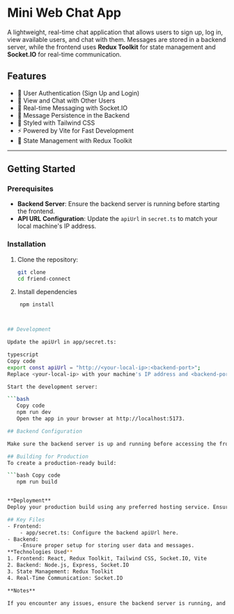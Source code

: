 # Mini Web Chat App

A lightweight, real-time chat application that allows users to sign up, log in, view available users, and chat with them. Messages are stored in a backend server, while the frontend uses **Redux Toolkit** for state management and **Socket.IO** for real-time communication.

## Features

- 🔐 User Authentication (Sign Up and Login)
- 👥 View and Chat with Other Users
- 💬 Real-time Messaging with Socket.IO
- 📂 Message Persistence in the Backend
- 🎨 Styled with Tailwind CSS
- ⚡ Powered by Vite for Fast Development
- 🔄 State Management with Redux Toolkit

---

## Getting Started

### Prerequisites

- **Backend Server**: Ensure the backend server is running before starting the frontend.
- **API URL Configuration**: Update the `apiUrl` in `secret.ts` to match your local machine's IP address.

### Installation

1. Clone the repository:

   ```bash
   git clone
   cd friend-connect

2. Install dependencies

```bash
    npm install



## Development

Update the apiUrl in app/secret.ts:

typescript
Copy code
export const apiUrl = "http://<your-local-ip>:<backend-port>";
Replace <your-local-ip> with your machine's IP address and <backend-port> with the backend server's port.

Start the development server:

```bash
   Copy code
   npm run dev
   Open the app in your browser at http://localhost:5173.

## Backend Configuration

Make sure the backend server is up and running before accessing the frontend. The backend handles user authentication, user data, and message storage.

## Building for Production
To create a production-ready build:

```bash Copy code 
   npm run build


**Deployment**
Deploy your production build using any preferred hosting service. Ensure the apiUrl in secret.ts is updated to point to the deployed backend server.

## Key Files
- Frontend:
    - app/secret.ts: Configure the backend apiUrl here.
- Backend:
    -Ensure proper setup for storing user data and messages.
**Technologies Used**
1. Frontend: React, Redux Toolkit, Tailwind CSS, Socket.IO, Vite
2. Backend: Node.js, Express, Socket.IO
3. State Management: Redux Toolkit
4. Real-Time Communication: Socket.IO

**Notes**

If you encounter any issues, ensure the backend server is running, and the IP address in secret.ts matches your local or deployed backend server.